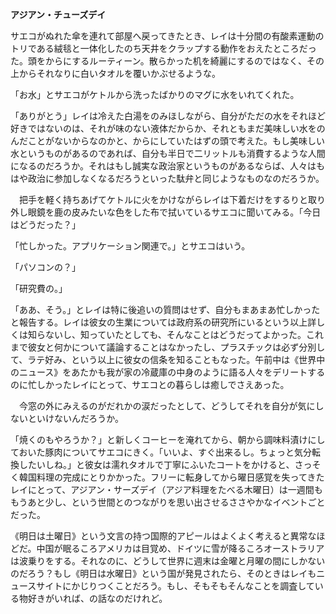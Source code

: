 
**アジアン・チューズデイ**

 サエコがぬれた傘を連れて部屋へ戻ってきたとき、レイは十分間の有酸素運動のトリである絨毯と一体化したのち天井をクラップする動作をおえたところだった。頭をからにするルーティーン。散らかった机を綺麗にするのではなく、その上からそれなりに白いタオルを覆いかぶせるような。

「お水」とサエコがケトルから洗ったばかりのマグに水をいれてくれた。

「ありがとう」レイは冷えた白湯をのみほしながら、自分がただの水をそれほど好きではないのは、それが味のない液体だからか、それともまだ美味しい水をのんだことがないからなのかと、からにしていたはずの頭で考えた。もし美味しい水というものがあるのであれば、自分も半日で二リットルも消費するような人間になるのだろうか。それはもし誠実な政治家というものがあるならば、人々はもはや政治に参加しなくなるだろうといった駄弁と同じようなものなのだろうか。

　把手を軽く持ちあげてケトルに火をかけながらレイは下着だけをするりと取り外し眼鏡を鹿の皮みたいな色をした布で拭いているサエコに聞いてみる。「今日はどうだった？」
 
「忙しかった。アプリケーション関連で。」とサエコはいう。

「パソコンの？」

「研究費の。」

「ああ、そう。」とレイは特に後追いの質問はせず、自分もまあまあ忙しかったと報告する。レイは彼女の生業については政府系の研究所にいるという以上詳しくは知らないし、知っていたとしても、そんなことはどうだってよかった。これまで彼女と何かについて議論することはなかったし、プラスチックは必ず分別して、ラテ好み、という以上に彼女の信条を知ることもなった。午前中は《世界中のニュース》をあたかも我が家の冷蔵庫の中身のように語る人々をデリートするのに忙しかったレイにとって、サエコとの暮らしは癒しでさえあった。

　今窓の外にみえるのがだれかの涙だったとして、どうしてそれを自分が気にしないといけないんだろうか。
 
「焼くのもやろうか？」と新しくコーヒーを淹れてから、朝から調味料漬けにしておいた豚肉についてサエコにきく。「いいよ、すぐ出来るし。ちょっと気分転換したいしね。」と彼女は濡れタオルで丁寧にふいたコートをかけると、さっそく韓国料理の完成にとりかかった。フリーに転身してから曜日感覚を失ってきたレイにとって、アジアン・サーズデイ（アジア料理をたべる木曜日）は一週間ももうあと少し、という世間とのつながりを思い出させるささやかなイベントごとだった。

《明日は土曜日》という文言の持つ国際的アピールはよくよく考えると異常なほどだ。中国が眠るころアメリカは目覚め、ドイツに雪が降るころオーストラリアは波乗りをする。それなのに、どうして世界に週末は金曜と月曜の間にしかないのだろう？もし《明日は水曜日》という国が発見されたら、そのときはレイもニュースサイトにかじりつくことだろう。もし、そもそもそんなことを調査している物好きがいれば、の話なのだけれど。
